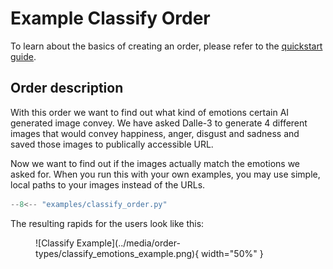 # Example Classify Order

To learn about the basics of creating an order, please refer to the [quickstart guide](../quickstart.md).

## Order description

With this order we want to find out what kind of emotions certain AI generated image convey. We have asked Dalle-3 to generate 4 different images that would convey happiness, anger, disgust and sadness and saved those images to publically accessible URL. 

Now we want to find out if the images actually match the emotions we asked for. When you run this with your own examples, you may use simple, local paths to your images instead of the URLs.

```python
--8<-- "examples/classify_order.py"
```

The resulting rapids for the users look like this:

<figure markdown="span">
![Classify Example](../media/order-types/classify_emotions_example.png){ width="50%" }
</figure>
